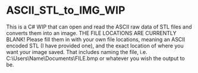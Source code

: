 # ASCII_STL_to_IMG_WIP
This is a C# WIP that can open and read the ASCII raw data of STL files and converts them into an image.
THE FILE LOCATIONS ARE CURRENTLY BLANK!
Please fill them in with your own file locations, meaning an ASCII encoded STL (I have provided one), and the exact location of where you want your image saved.
That includes naming the file, i.e. C:\Users\Name\Documents\FILE.bmp or whatever you wish the output to be.
